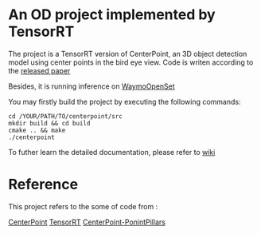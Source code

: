 # An OD project implemented by TensorRT 

The project is a TensorRT version of CenterPoint, an 3D object detection model using center points in the bird eye view.
Code is writen according to the [released paper](https://arxiv.org/abs/2006.11275)

Besides, it is running inference on [WaymoOpenSet](https://waymo.com/intl/en_us/dataset-download-terms) 

You may firstly build the project by executing the following commands:

```
cd /YOUR/PATH/TO/centerpoint/src
mkdir build && cd build
cmake .. && make
./centerpoint
```

To futher learn the detailed documentation, please refer to [wiki](doc)



# Reference
This project refers to the some of code from :

[CenterPoint](https://github.com/tianweiy/CenterPoint)
[TensorRT](https://github.com/NVIDIA/TensorRT/tree/master)
[CenterPoint-PonintPillars ](https://github.com/CarkusL/CenterPoint)
